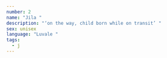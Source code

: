 ```yaml
---
number: 2
name: "Jila "
description: "‘on the way, child born while on transit’ "
sex: unisex
language: "Luvale "
tags:
  - j
---
```

